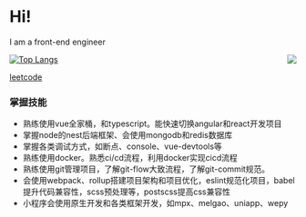 # Hi!

I am a front-end engineer

<img align="right" src="https://github-readme-stats.vercel.app/api?username=1247748612&show_icons=true&icon_color=CE1D2D&text_color=718096&bg_color=ffffff&hide_title=true" />[![Top Langs](https://github-readme-stats.vercel.app/api/top-langs/?&layout=compact&username=1247748612)](https://github.com/anuraghazra/github-readme-stats)

[leetcode](https://leetcode-cn.com/u/dengqing-x/)

### 掌握技能
- 熟练使用vue全家桶，和typescript。能快速切换angular和react开发项目
- 掌握node的nest后端框架、会使用mongodb和redis数据库
- 掌握各类调试方式，如断点、console、vue-devtools等
- 熟练使用docker。熟悉ci/cd流程，利用docker实现cicd流程
- 熟练使用git管理项目，了解git-flow大致流程，了解git-commit规范。
- 会使用webpack、rollup搭建项目架构和项目优化，eslint规范化项目，babel提升代码兼容性，scss预处理等，postscss提高css兼容性
- 小程序会使用原生开发和各类框架开发，如mpx、melgao、uniapp、wepy

